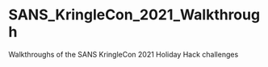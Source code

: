 # SANS_KringleCon_2021_Walkthrough
Walkthroughs of the SANS KringleCon 2021 Holiday Hack challenges

